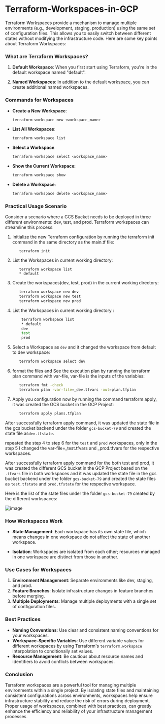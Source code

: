 # Terraform-Workspaces-in-GCP

Terraform Workspaces provide a mechanism to manage multiple environments (e.g., development, staging, production) using the same set of configuration files. This allows you to easily switch between different states without modifying the infrastructure code. Here are some key points about Terraform Workspaces:

### What are Terraform Workspaces?

1. **Default Workspace**: When you first start using Terraform, you're in the default workspace named "default".

2. **Named Workspaces**: In addition to the default workspace, you can create additional named workspaces.

### Commands for Workspaces

- **Create a New Workspace**: 
  ```sh
  terraform workspace new <workspace_name>
  ```
- **List All Workspaces**:
  ```sh
  terraform workspace list
  ```
- **Select a Workspace**:
  ```sh
  terraform workspace select <workspace_name>
  ```
- **Show the Current Workspace**:
  ```sh
  terraform workspace show
  ```
- **Delete a Workspace**:
  ```sh
  terraform workspace delete <workspace_name>
  ```

### Practical Usage Scenario

Consider a scenario where a GCS Bucket needs to be deployed in three different environments: dev, test, and prod. Terraform workspaces can streamline this process:

1. Initialize the new Terraform configuration by running the terraform init command in the same directory as the main.tf file:

    ```
       terraform init
    ```

1. List the Workspaces in current working directory:
  
    ```
       terraform workspace list
       * default
    ```
2. Create the workspaces(dev, test, prod) in the current working directory: 

    ```sh
       terraform workspace new dev
       terraform workspace new test
       terraform workspace new prod
    ```

3. List the Workspaces in current working directory :
  
    ```sh
        terraform workspace list
        * default
        dev
        test
        prod
    ```

4. Select a Workspace as `dev` and it changed the workspace from default to dev workspace:
  
    ```sh
       terraform workspace select dev
    ```


5. format the files and See the execution plan by running the terraform plan command with var-file, var-file is the inputs of the variables:

    ```sh
       terraform fmt -check
       terraform plan -var-file=_dev.tfvars -out=plan.tfplan
    ```

6. Apply you configuration now by running the command terraform apply, it was created the GCS bucket in the GCP Project:

    ```sh
       terraform apply plans.tfplan
    ```

After successfully terraform apply command, it was updated the state file in the gcs bucket backend under the folder `gcs-bucket-79` and created the state file as`dev.tfstate`.

repeated the step 4 to step 6 for the `test` and `prod` workspaces, only in the step 5 I changed the var-file=_test.tfvars and _prod.tfvars for the respective workspaces. 

After successfully terraform apply command for the both test and prod, it was created the different GCS bucket in the GCP Project based on the `.tfvars` file in both workspaces and it was updated the state file in the gcs bucket backend under the folder `gcs-bucket-79` and created the state files as `test.tfstate` and `prod.tfstate` for the respective workspace.

Here is the list of the state files under the folder `gcs-bucket-79` created by the different workspaces:

![image](https://github.com/pavans78/Terraform-Workspaces-in-GCP/assets/75356244/bcbbbf16-e359-4a0b-8a39-3ece450aed9e)


### How Workspaces Work

- **State Management**: Each workspace has its own state file, which means changes in one workspace do not affect the state of another workspace.

- **Isolation**: Workspaces are isolated from each other; resources managed in one workspace are distinct from those in another.

### Use Cases for Workspaces

1. **Environment Management**: Separate environments like dev, staging, and prod.
2. **Feature Branches**: Isolate infrastructure changes in feature branches before merging.
3. **Multiple Deployments**: Manage multiple deployments with a single set of configuration files.

### Best Practices

- **Naming Conventions**: Use clear and consistent naming conventions for your workspaces.
- **Workspace-Specific Variables**: Use different variable values for different workspaces by using Terraform's `terraform.workspace` interpolation to conditionally set values.
- **Resource Management**: Be cautious about resource names and identifiers to avoid conflicts between workspaces.

### Conclusion

Terraform workspaces are a powerful tool for managing multiple environments within a single project. By isolating state files and maintaining consistent configurations across environments, workspaces help ensure infrastructure stability and reduce the risk of errors during deployment. Proper usage of workspaces, combined with best practices, can greatly enhance the efficiency and reliability of your infrastructure management processes.

